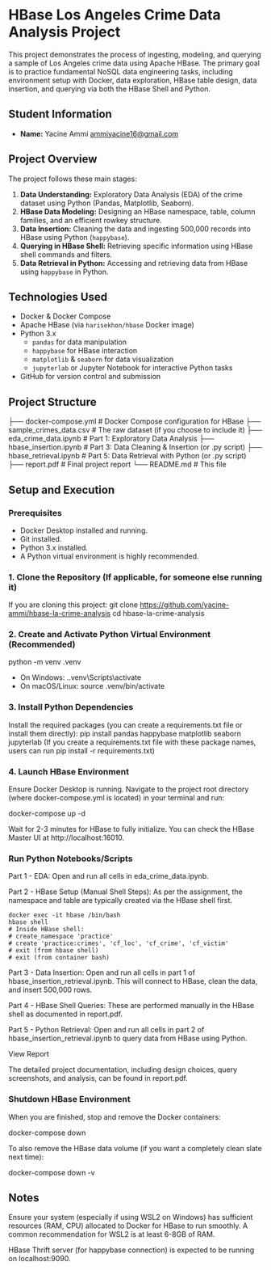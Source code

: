 # HBase Los Angeles Crime Data Analysis Project

This project demonstrates the process of ingesting, modeling, and querying a sample of Los Angeles crime data using Apache HBase. The primary goal is to practice fundamental NoSQL data engineering tasks, including environment setup with Docker, data exploration, HBase table design, data insertion, and querying via both the HBase Shell and Python.

## Student Information
- **Name:** Yacine Ammi
ammiyacine16@gmail.com

## Project Overview
The project follows these main stages:
1.  **Data Understanding:** Exploratory Data Analysis (EDA) of the crime dataset using Python (Pandas, Matplotlib, Seaborn).
2.  **HBase Data Modeling:** Designing an HBase namespace, table, column families, and an efficient rowkey structure.
3.  **Data Insertion:** Cleaning the data and ingesting 500,000 records into HBase using Python (`happybase`).
4.  **Querying in HBase Shell:** Retrieving specific information using HBase shell commands and filters.
5.  **Data Retrieval in Python:** Accessing and retrieving data from HBase using `happybase` in Python.

## Technologies Used
- Docker & Docker Compose
- Apache HBase (via `harisekhon/hbase` Docker image)
- Python 3.x
  - `pandas` for data manipulation
  - `happybase` for HBase interaction
  - `matplotlib` & `seaborn` for data visualization
  - `jupyterlab` or Jupyter Notebook for interactive Python tasks
- GitHub for version control and submission

## Project Structure
├── docker-compose.yml # Docker Compose configuration for HBase
├── sample_crimes_data.csv # The raw dataset (if you choose to include it)
├── eda_crime_data.ipynb # Part 1: Exploratory Data Analysis
├── hbase_insertion.ipynb # Part 3: Data Cleaning & Insertion (or .py script)
├── hbase_retrieval.ipynb # Part 5: Data Retrieval with Python (or .py script)
├── report.pdf # Final project report
└── README.md # This file


## Setup and Execution

### Prerequisites
- Docker Desktop installed and running.
- Git installed.
- Python 3.x installed.
- A Python virtual environment is highly recommended.

### 1. Clone the Repository (If applicable, for someone else running it)
If you are cloning this project:
git clone https://github.com/yacine-ammi/hbase-la-crime-analysis
cd hbase-la-crime-analysis

### 2. Create and Activate Python Virtual Environment (Recommended)
python -m venv .venv
* On Windows:
.\.venv\Scripts\activate
* On macOS/Linux:
source .venv/bin/activate

### 3. Install Python Dependencies

Install the required packages (you can create a requirements.txt file or install them directly):
pip install pandas happybase matplotlib seaborn jupyterlab
(If you create a requirements.txt file with these package names, users can run pip install -r requirements.txt)

### 4. Launch HBase Environment

Ensure Docker Desktop is running. Navigate to the project root directory (where docker-compose.yml is located) in your terminal and run:

docker-compose up -d

Wait for 2-3 minutes for HBase to fully initialize. You can check the HBase Master UI at http://localhost:16010.

### Run Python Notebooks/Scripts

Part 1 - EDA: Open and run all cells in eda_crime_data.ipynb.

Part 2 - HBase Setup (Manual Shell Steps): As per the assignment, the namespace and table are typically created via the HBase shell first.

          
    docker exec -it hbase /bin/bash
    hbase shell
    # Inside HBase shell:
    # create_namespace 'practice'
    # create 'practice:crimes', 'cf_loc', 'cf_crime', 'cf_victim'
    # exit (from hbase shell)
    # exit (from container bash)

Part 3 - Data Insertion: Open and run all cells in part 1 of hbase_insertion_retrieval.ipynb. This will connect to HBase, clean the data, and insert 500,000 rows.

Part 4 - HBase Shell Queries: These are performed manually in the HBase shell as documented in report.pdf.

Part 5 - Python Retrieval: Open and run all cells in part 2 of hbase_insertion_retrieval.ipynb to query data from HBase using Python.

View Report

The detailed project documentation, including design choices, query screenshots, and analysis, can be found in report.pdf.

### Shutdown HBase Environment

When you are finished, stop and remove the Docker containers:

docker-compose down

To also remove the HBase data volume (if you want a completely clean slate next time):

docker-compose down -v

## Notes

Ensure your system (especially if using WSL2 on Windows) has sufficient resources (RAM, CPU) allocated to Docker for HBase to run smoothly. A common recommendation for WSL2 is at least 6-8GB of RAM.

HBase Thrift server (for happybase connection) is expected to be running on localhost:9090.
